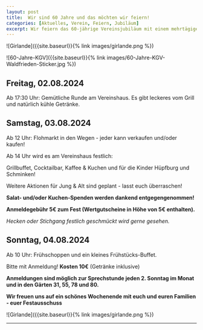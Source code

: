 ```yaml
---
layout: post
title:  Wir sind 60 Jahre und das möchten wir feiern!
categories: [Aktuelles, Verein, Feiern, Jubiläum]
excerpt: Wir feiern das 60-jährige Vereinsjubiläum mit einem mehrtägigen Sommerfest.
---
```


![Girlande]({{site.baseurl}}{% link images/girlande.png %})

![60-Jahre-KGV]({{site.baseurl}}{% link images/60-Jahre-KGV-Waldfrieden-Sticker.jpg %})

## Freitag, 02.08.2024
Ab 17:30 Uhr: Gemütliche Runde am Vereinshaus.
Es gibt leckeres vom Grill und natürlich kühle Getränke.

## Samstag, 03.08.2024
Ab 12 Uhr: Flohmarkt in den Wegen - jeder kann verkaufen und/oder kaufen!

Ab 14 Uhr wird es am Vereinshaus festlich:

Grillbuffet, Cocktailbar, Kaffee & Kuchen und für die Kinder Hüpfburg und Schminken!

Weitere Aktionen für Jung & Alt sind geplant - lasst euch überraschen!

**Salat- und/oder Kuchen-Spenden werden dankend entgegengenommen!**

**Anmeldegebühr 5€ zum Fest (Wertgutscheine in Höhe von 5€ enthalten).**

*Hecken oder Stichgang festlich geschmückt wird gerne gesehen.*


## Sonntag, 04.08.2024

Ab 10 Uhr: Frühschoppen und ein kleines Frühstücks-Buffet.

Bitte mit Anmeldung! **Kosten 10€** (Getränke inklusive)


**Anmeldungen sind möglich zur Sprechstunde jeden 2. Sonntag im Monat und in den Gärten 31, 55, 78 und 80.**

**Wir freuen uns auf ein schönes Wochenende mit euch und euren Familien - euer Festausschuss**


![Girlande]({{site.baseurl}}{% link images/girlande.png %})

---
